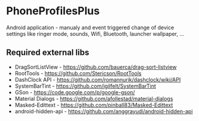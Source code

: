 PhoneProfilesPlus
=================

Android application - manualy and event triggered change of device settings like ringer mode, sounds, Wifi, Bluetooth, launcher wallpaper, ...

Required external libs
----------------------

- DragSortListView - https://github.com/bauerca/drag-sort-listview
- RootTools - https://github.com/Stericson/RootTools
- DashClock API - https://github.com/romannurik/dashclock/wiki/API
- SystemBarTint - https://github.com/jgilfelt/SystemBarTint
- GSon - https://code.google.com/p/google-gson/
- Material Dialogs - https://github.com/afollestad/material-dialogs
- Masked-Edittext - https://github.com/pinball83/Masked-Edittext
- android-hidden-api - https://github.com/anggrayudi/android-hidden-api

